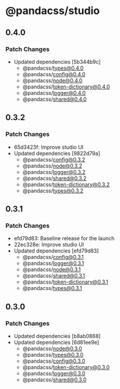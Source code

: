 # @pandacss/studio

## 0.4.0

### Patch Changes

- Updated dependencies [5b344b9c]
  - @pandacss/types@0.4.0
  - @pandacss/config@0.4.0
  - @pandacss/node@0.4.0
  - @pandacss/token-dictionary@0.4.0
  - @pandacss/logger@0.4.0
  - @pandacss/shared@0.4.0

## 0.3.2

### Patch Changes

- 65d3423f: Improve studio UI
- Updated dependencies [9822d79a]
  - @pandacss/config@0.3.2
  - @pandacss/node@0.3.2
  - @pandacss/logger@0.3.2
  - @pandacss/shared@0.3.2
  - @pandacss/token-dictionary@0.3.2
  - @pandacss/types@0.3.2

## 0.3.1

### Patch Changes

- efd79d83: Baseline release for the launch
- 22ec328e: Improve studio UI
- Updated dependencies [efd79d83]
  - @pandacss/config@0.3.1
  - @pandacss/logger@0.3.1
  - @pandacss/node@0.3.1
  - @pandacss/shared@0.3.1
  - @pandacss/token-dictionary@0.3.1
  - @pandacss/types@0.3.1

## 0.3.0

### Patch Changes

- Updated dependencies [b8ab0868]
- Updated dependencies [6d81ee9e]
  - @pandacss/node@0.3.0
  - @pandacss/types@0.3.0
  - @pandacss/config@0.3.0
  - @pandacss/token-dictionary@0.3.0
  - @pandacss/logger@0.3.0
  - @pandacss/shared@0.3.0
